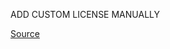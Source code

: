ADD CUSTOM LICENSE MANUALLY

[Source](https://www.kaggle.com/datasets/wildlifedatasets/seaturtleid2022?select=license.txt)